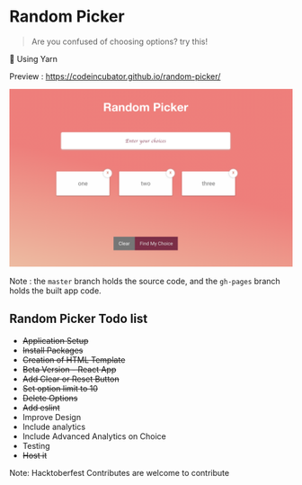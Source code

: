 # Random Picker

> Are you confused of choosing options? try this!

:dolphin: Using Yarn

Preview : https://codeincubator.github.io/random-picker/

![alt tag](https://github.com/CodeIncubator/random-picker/blob/master/public/img/choice-screenshot.png)

Note :
the `master` branch holds the source code, and the `gh-pages` branch holds the built app code.

## Random Picker Todo list

* ~~Application Setup~~
* ~~Install Packages~~
* ~~Creation of HTML Template~~
* ~~Beta Version - React App~~
* ~~Add Clear or Reset Button~~
* ~~Set option limit to 10~~
* ~~Delete Options~~
* ~~Add eslint~~
* Improve Design
* Include analytics
* Include Advanced Analytics on Choice
* Testing
* ~~Host it~~

Note: Hacktoberfest Contributes are welcome to contribute 
